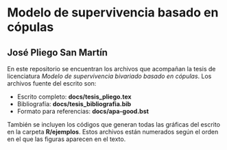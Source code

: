 # Modelo de supervivencia basado en cópulas
## José Pliego San Martín

En este repositorio se encuentran los archivos que acompañan la tesis de licenciatura *Modelo de supervivencia bivariado basado en cópulas*. Los archivos fuente del escrito son:
+ Escrito completo: **docs/tesis_pliego.tex**
+ Bibliografía: **docs/tesis_bibliografia.bib**
+ Formato para referencias: **docs/apa-good.bst**

También se incluyen los códigos que generan todas las gráficas del escrito en la carpeta **R/ejemplos**. Estos archivos están numerados según el orden en el que las figuras aparecen en el texto.
